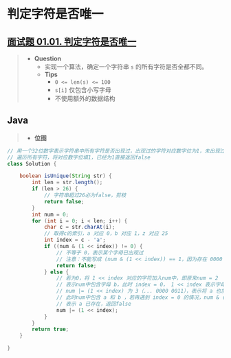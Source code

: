 # 判定字符是否唯一

## [面试题 01.01. 判定字符是否唯一](https://leetcode.cn/problems/is-unique-lcci/)

> - **Question**
>   - 实现一个算法，确定一个字符串 `s` 的所有字符是否全都不同。
>   - **Tips**
>     - `0 <= len(s) <= 100`
>     - `s[i]` 仅包含小写字母
>     - 不使用额外的数据结构

## Java

> - **位图**

```java
// 用一个32位数字表示字符串中所有字符是否出现过，出现过的字符对应数字位为1，未出现过的为0
// 遍历所有字符，将对应数字位填1，已经为1直接返回false
class Solution {

    boolean isUnique(String str) {
        int len = str.length();
        if (len > 26) {
            // 字符串超过26必为false，剪枝
            return false;
        }
        int num = 0;
        for (int i = 0; i < len; i++) {
            char c = str.charAt(i);
            // 取得c的索引，a 对应 0，b 对应 1，z 对应 25
            int index = c - 'a';
            if ((num & (1 << index)) != 0) {
                // 不等于 0，表示某个字母已出现过
                // 注意：不能写成 (num & (1 << index)) == 1，因为存在 0000 00010 & 0000 0010 == 2等情况
                return false;
            } else {
                // 若为0，将 1 << index 对应的字符加入num中，即原来num = 2
                // 表示num中包含字母 b，此时 index = 0， 1 << index 表示字母 a
                // num |= (1 << index) 为 3（... 0000 0011），表示将 a 也加入num中，
                // 此时num中包含 a 和 b ，若再遇到 index = 0 的情况，num & (1 << index) == 1 不等于 0，
                // 表示 a 已存在，返回false
                num |= (1 << index);
            }
        }
        return true;
    }

}
```
